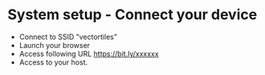 # System setup - Connect your device

- Connect to SSID "vectortiles"
- Launch your browser
- Access following URL
  https://bit.ly/xxxxxx
- Access to your host.
